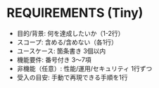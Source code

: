 # REQUIREMENTS (Tiny)
- 目的/背景: 何を達成したいか（1-2行）
- スコープ: 含める/含めない（各1行）
- ユースケース: 箇条書き 3個以内
- 機能要件: 番号付き 3〜7項
- 非機能（任意）: 性能/運用/セキュリティ 1行ずつ
- 受入の目安: 手動で再現できる手順を1行
